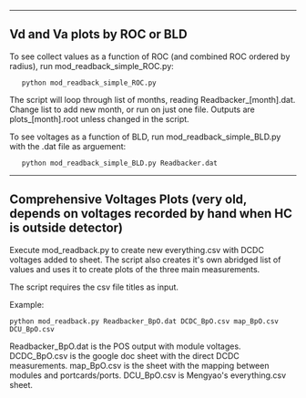 ------------------
Vd and Va plots by ROC or BLD 
------------------

To see collect values as a function of ROC (and combined ROC ordered by radius), run mod_readback_simple_ROC.py:

       python mod_readback_simple_ROC.py

The script will loop through list of months, reading Readbacker_[month].dat. Change list to add new month, or run on just one file. Outputs are plots_[month].root unless changed in the script.

To see voltages as a function of BLD, run mod_readback_simple_BLD.py with the .dat file as arguement:

       python mod_readback_simple_BLD.py Readbacker.dat

__________________
Comprehensive Voltages Plots (very old, depends on voltages recorded by hand when HC is outside detector)
------------------

Execute mod_readback.py to create new everything.csv with DCDC voltages added to sheet. The script also creates it's own abridged list of values and uses it to create plots of the three main measurements. 

The script requires the csv file titles as input. 

Example:

	python mod_readback.py Readbacker_BpO.dat DCDC_BpO.csv map_BpO.csv DCU_BpO.csv

Readbacker_BpO.dat is the POS output with module voltages. DCDC_BpO.csv is the google doc sheet with the direct DCDC measurements. map_BpO.csv is the sheet with the mapping between modules and portcards/ports. DCU_BpO.csv is Mengyao's everything.csv sheet.
